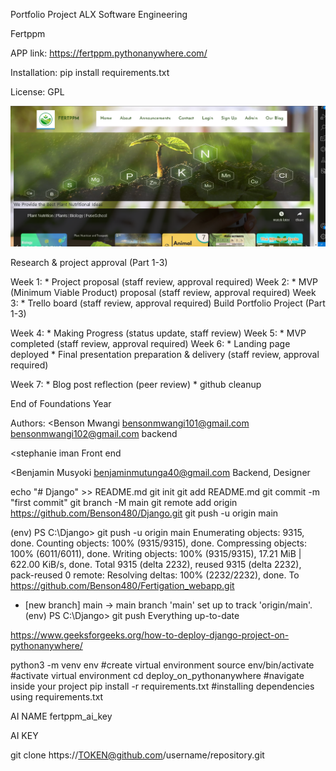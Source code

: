 Portfolio Project ALX Software Engineering 

Fertppm

APP link: https://fertppm.pythonanywhere.com/

Installation: pip install requirements.txt

License: GPL

![Alt text](image-2.png)

Research & project approval (Part 1-3)

Week 1: * Project proposal (staff review, approval required)
Week 2: * MVP (Minimum Viable Product) proposal (staff review, approval required)
Week 3: * Trello board (staff review, approval required)
Build Portfolio Project (Part 1-3)

Week 4: * Making Progress (status update, staff review)
Week 5: * MVP completed (staff review, approval required)
Week 6: * Landing page deployed * Final presentation preparation & delivery (staff review, approval required)

Week 7: * Blog post reflection (peer review) * github cleanup

End of Foundations Year

Authors:
<Benson Mwangi 
bensonmwangi101@gmail.com
bensonmwangi102@gmail.com
backend
>

<stephanie iman
Front end
>

<Benjamin Musyoki
benjaminmutunga40@gmail.com
Backend, Designer
>


echo "# Django" >> README.md
git init
git add README.md
git commit -m "first commit"
git branch -M main
git remote add origin https://github.com/Benson480/Django.git
git push -u origin main


(env) PS C:\Django> git push -u origin main
Enumerating objects: 9315, done.
Counting objects: 100% (9315/9315), done.
Compressing objects: 100% (6011/6011), done.
Writing objects: 100% (9315/9315), 17.21 MiB | 622.00 KiB/s, done.
Total 9315 (delta 2232), reused 9315 (delta 2232), pack-reused 0
remote: Resolving deltas: 100% (2232/2232), done.
To https://github.com/Benson480/Fertigation_webapp.git
 * [new branch]      main -> main
branch 'main' set up to track 'origin/main'.
(env) PS C:\Django> git push
Everything up-to-date



https://www.geeksforgeeks.org/how-to-deploy-django-project-on-pythonanywhere/

python3 -m venv env #create virtual environment
source env/bin/activate #activate virtual environment
cd deploy_on_pythonanywhere #navigate inside your project 
pip install -r requirements.txt #installing dependencies using requirements.txt


AI NAME
fertppm_ai_key

AI KEY
<!-- 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 -->


git clone https://TOKEN@github.com/username/repository.git